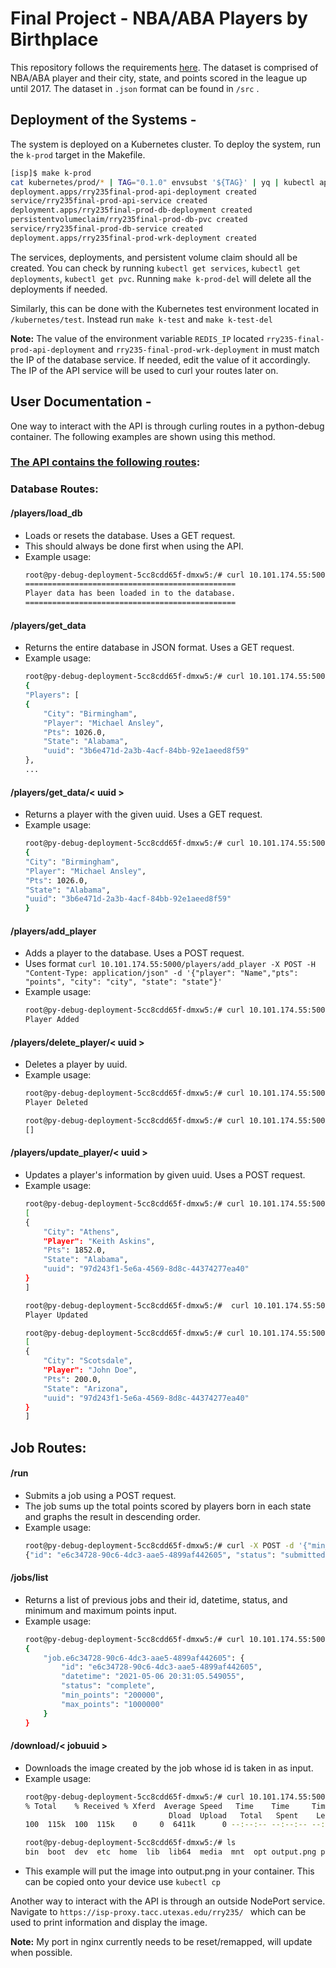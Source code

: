 # Final Project - NBA/ABA Players by Birthplace
This repository follows the requirements [here](https://coe-332-sp21.readthedocs.io/en/main/homework/final_project.html). The dataset is comprised of NBA/ABA player and their city, state, and points scored in the league up until 2017. The dataset in `.json` format can be found in `/src` .

## Deployment of the Systems - 
The system is deployed on a Kubernetes cluster. To deploy the system, run the `k-prod` target in the Makefile.
```bash
[isp]$ make k-prod
cat kubernetes/prod/* | TAG="0.1.0" envsubst '${TAG}' | yq | kubectl apply -f -
deployment.apps/rry235final-prod-api-deployment created
service/rry235final-prod-api-service created
deployment.apps/rry235final-prod-db-deployment created
persistentvolumeclaim/rry235final-prod-db-pvc created
service/rry235final-prod-db-service created
deployment.apps/rry235final-prod-wrk-deployment created
```
The services, deployments, and persistent volume claim should all be created. You can check by running `kubectl get services`, `kubectl get deployments`, `kubectl get pvc`. Running `make k-prod-del` will delete all the deployments if needed. 

Similarly, this can be done with the Kubernetes test environment located in `/kubernetes/test`. Instead run `make k-test` and `make k-test-del`

<b>Note:</b> The value of the environment variable `REDIS_IP` located `rry235-final-prod-api-deployment` and `rry235-final-prod-wrk-deployment`  in must match the IP of the database service. If needed, edit the value of it accordingly. The IP of the API service will be used to curl your routes later on. 

## User Documentation - 
One way to interact with the API is through curling routes in a python-debug container. The following examples are shown using this method.

### <u>The API contains the following routes</u>:
### Database Routes:
#### <b>/players/load_db </b>
- Loads or resets the database. Uses a GET request.
- This should always be done first when using the API.
- Example usage: 
    ```bash
    root@py-debug-deployment-5cc8cdd65f-dmxw5:/# curl 10.101.174.55:5000/players/load_db
    ===============================================
    Player data has been loaded in to the database.
    ===============================================
    ```
#### <b>/players/get_data </b>
- Returns the entire database in JSON format. Uses a GET request.
- Example usage: 
    ```bash
    root@py-debug-deployment-5cc8cdd65f-dmxw5:/# curl 10.101.174.55:5000/players/get_data
    {
  "Players": [
    {
        "City": "Birmingham", 
        "Player": "Michael Ansley", 
        "Pts": 1026.0, 
        "State": "Alabama", 
        "uuid": "3b6e471d-2a3b-4acf-84bb-92e1aeed8f59"
    },
    ...
    ```
#### <b>/players/get_data/< uuid > </b>
- Returns a player with the given uuid. Uses a GET request.
- Example usage: 
    ```bash
    root@py-debug-deployment-5cc8cdd65f-dmxw5:/# curl 10.101.174.55:5000/players/get_data/3b6e471d-2a3b-4acf-84bb-92e1aeed8f59
    {
    "City": "Birmingham", 
    "Player": "Michael Ansley", 
    "Pts": 1026.0, 
    "State": "Alabama", 
    "uuid": "3b6e471d-2a3b-4acf-84bb-92e1aeed8f59"
    }
    ```
#### <b>/players/add_player </b>
- Adds a player to the database. Uses a POST request.
- Uses format `curl 10.101.174.55:5000/players/add_player -X POST -H "Content-Type: application/json" -d '{"player": "Name","pts": "points", "city": "city", "state": "state"}'`
- Example usage: 
    ```bash
    root@py-debug-deployment-5cc8cdd65f-dmxw5:/# curl 10.101.174.55:5000/players/add_player -X POST -H "Content-Type: application/json" -d '{"player": "Bevo","pts": "40.0", "city": "Austin", "state": "Texas"}'
    Player Added
    ```

#### <b>/players/delete_player/< uuid > </b>
- Deletes a player by uuid.
- Example usage: 
    ```bash
    root@py-debug-deployment-5cc8cdd65f-dmxw5:/# curl 10.101.174.55:5000/players/delete_player/3b6e471d-2a3b-4acf-84bb-92e1aeed8f59
    Player Deleted

    root@py-debug-deployment-5cc8cdd65f-dmxw5:/# curl 10.101.174.55:5000/players/get_data/3b6e471d-2a3b-4acf-84bb-92e1aeed8f59
    []
    ```

#### <b>/players/update_player/< uuid > </b>
- Updates a player's information by given uuid. Uses a POST request.
- Example usage: 
    ```bash
    root@py-debug-deployment-5cc8cdd65f-dmxw5:/# curl 10.101.174.55:5000/players/get_data/97d243f1-5e6a-4569-8d8c-44374277ea40
    [
    {
        "City": "Athens", 
        "Player": "Keith Askins", 
        "Pts": 1852.0, 
        "State": "Alabama", 
        "uuid": "97d243f1-5e6a-4569-8d8c-44374277ea40"
    }
    ]

    root@py-debug-deployment-5cc8cdd65f-dmxw5:/#  curl 10.101.174.55:5000/players/update_player/97d243f1-5e6a-4569-8d8c-44374277ea40 -X PUT -H "Content-Type: application/json" -d '{"player": "John Doe","pts": 200.0, "city": "Scotsdale", "state": "Arizona"}'
    Player Updated

    root@py-debug-deployment-5cc8cdd65f-dmxw5:/# curl 10.101.174.55:5000/players/get_data/97d243f1-5e6a-4569-8d8c-44374277ea40
    [
    {
        "City": "Scotsdale", 
        "Player": "John Doe", 
        "Pts": 200.0, 
        "State": "Arizona", 
        "uuid": "97d243f1-5e6a-4569-8d8c-44374277ea40"
    }
    ]
    ```

## Job Routes:
#### <b>/run </b>  
- Submits a job using a POST request.
- The job sums up the total points scored by players born in each state and graphs the result in descending order.
- Example usage:
    ```bash
    root@py-debug-deployment-5cc8cdd65f-dmxw5:/# curl -X POST -d '{"min_points": 200000,"max_points": 1000000}' 10.101.174.55:5000/run
    {"id": "e6c34728-90c6-4dc3-aae5-4899af442605", "status": "submitted", "datetime": "2021-05-06 20:31:05.549055", "min_points": 200000, "max_points": 1000000}
    ``` 

#### <b>/jobs/list </b>  
- Returns a list of previous jobs and their id, datetime, status, and minimum and maximum points input.
- Example usage:
    ```bash
    root@py-debug-deployment-5cc8cdd65f-dmxw5:/# curl 10.101.174.55:5000/jobs/list
    {
        "job.e6c34728-90c6-4dc3-aae5-4899af442605": {
            "id": "e6c34728-90c6-4dc3-aae5-4899af442605",
            "datetime": "2021-05-06 20:31:05.549055",
            "status": "complete",
            "min_points": "200000",
            "max_points": "1000000"
        }
    }
    ``` 
#### <b>/download/< jobuuid > </b>  
- Downloads the image created by the job whose id is taken in as input.
- Example usage:
    ```bash
    root@py-debug-deployment-5cc8cdd65f-dmxw5:/# curl 10.101.174.55:5000/download/e6c34728-90c6-4dc3-aae5-4899af442605 > output.png
    % Total    % Received % Xferd  Average Speed   Time    Time     Time  Current
                                    Dload  Upload   Total   Spent    Left  Speed
    100  115k  100  115k    0     0  6411k      0 --:--:-- --:--:-- --:--:-- 6788k

    root@py-debug-deployment-5cc8cdd65f-dmxw5:/# ls
    bin  boot  dev  etc  home  lib  lib64  media  mnt  opt output.png proc  root  run  sbin  srv  sys  tmp  usr  var
    ``` 
- This example will put the image into output.png in your container. This can be copied onto your device use `kubectl cp`

Another way to interact with the API is through an outside NodePort service. Navigate to `https://isp-proxy.tacc.utexas.edu/rry235/ ` which can be used to print information and display the image. 

<b>Note:</b> My port in nginx currently needs to be reset/remapped, will update when possible.


